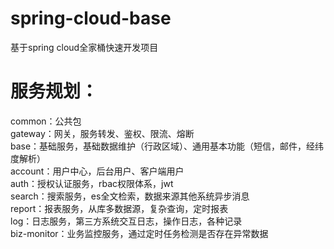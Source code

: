 # spring-cloud-base
基于spring cloud全家桶快速开发项目  

# 服务规划：
common：公共包  
gateway：网关，服务转发、鉴权、限流、熔断  
base：基础服务，基础数据维护（行政区域）、通用基本功能（短信，邮件，经纬度解析）  
account：用户中心，后台用户、客户端用户  
auth：授权认证服务，rbac权限体系，jwt   
search：搜索服务，es全文检索，数据来源其他系统异步消息  
report：报表服务，从库多数据源，复杂查询，定时报表  
log：日志服务，第三方系统交互日志，操作日志，各种记录  
biz-monitor：业务监控服务，通过定时任务检测是否存在异常数据  

